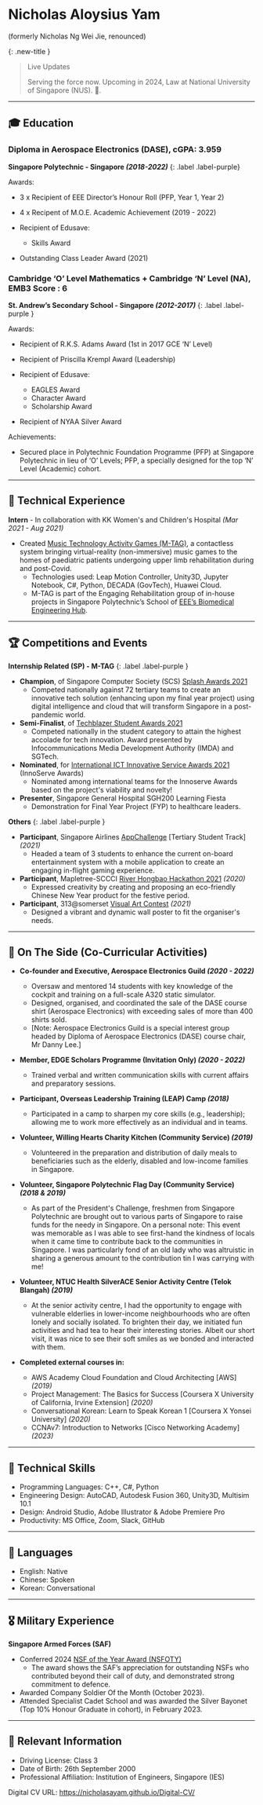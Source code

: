 # Nicholas Aloysius Yam
(formerly Nicholas Ng Wei Jie, renounced)


{: .new-title }
> Live Updates
> 
> Serving the force now. Upcoming in 2024, Law at National University of Singapore (NUS). 🚀.

***

## 🎓 Education

### Diploma in Aerospace Electronics (DASE), cGPA: 3.959
**Singapore Polytechnic - Singapore *(2018-2022)***
{: .label .label-purple}

Awards:
 - 3 x Recipient of EEE Director’s Honour Roll (PFP, Year 1, Year 2)
 - 4 x Recipent of M.O.E. Academic Achievement (2019 - 2022)
  - Recipient of Edusave:
	 - Skills Award
	 
 - Outstanding Class Leader Award (2021)


### Cambridge ‘O’ Level Mathematics + Cambridge ‘N’ Level (NA), EMB3 Score : 6
**St. Andrew’s Secondary School - Singapore *(2012-2017)***
{: .label .label-purple }

Awards:
 - Recipient of R.K.S. Adams Award (1st in 2017 GCE ‘N’ Level)
 - Recipient of Priscilla Krempl Award (Leadership)
 - Recipient of Edusave:
	 - EAGLES Award
	 - Character Award
	 - Scholarship Award

 - Recipient of NYAA Silver Award

Achievements: 
 - Secured place in Polytechnic Foundation Programme (PFP) at Singapore Polytechnic in lieu of ‘O’ Levels; PFP, a specially designed for the top ‘N’ Level (Academic) cohort.

***

## 👔 Technical Experience
**Intern** - In collaboration with KK Women's and Children's Hospital *(Mar 2021 - Aug 2021)* 
 - Created [Music Technology Activity Games (M-TAG)](https://www.youtube.com/watch?v=FUSgxuEN5TY&list=PLBGc4tfKrl_aqrWXd7liNJw3v8iISVYh1), a contactless system bringing virtual-reality (non-immersive) music games to the homes of paediatric patients undergoing upper limb rehabilitation during and post-Covid.
	 - Technologies used: Leap Motion Controller, Unity3D, Jupyter Notebook, C#, Python, DECADA (GovTech), Huawei Cloud.
     - M-TAG is part of the Engaging Rehabilitation group of in-house projects in Singapore Polytechnic’s School of [EEE’s Biomedical Engineering Hub](https://www.sp.edu.sg/engineering-cluster/eee/news/eee/eee-students-emerged-as-champions-in-scs-splash-awards-2021).

***

## 🏆 Competitions and Events
**Internship Related (SP) - M-TAG**
{: .label .label-purple }

- **Champion**, of Singapore Computer Society (SCS) [Splash Awards 2021](https://www.scs.org.sg/awards/splash/2021/announcements)
  - Competed nationally against 72 tertiary teams to create an innovative tech solution (enhancing upon my final year project) using digital intelligence and cloud that will transform Singapore in a post-pandemic world.
 - **Semi-Finalist**, of [Techblazer Student Awards 2021](https://techblazerawards.sg/Awards)
   - Competed nationally in the student category to attain the highest accolade for tech innovation. Award presented by Infocommunications Media Development Authority (IMDA) and SGTech.
 - **Nominated**, for [International ICT Innovative Service Awards 2021](https://innoserve.tca.org.tw/en/about_contest.aspx) (InnoServe Awards)
   - Nominated among international teams for the Innoserve Awards based on the project's viability and novelty!
 - **Presenter**, Singapore General Hospital SGH200 Learning Fiesta
   - Demonstration for Final Year Project (FYP) to healthcare leaders.

**Others**
{: .label .label-purple }

- **Participant**, Singapore Airlines [AppChallenge](https://appchallenge.singaporeair.com/en/challenges/students-2021) [Tertiary Student Track] *(2021)*
  - Headed a team of 3 students to enhance the current on-board entertainment system with a mobile application to create an engaging in-flight gaming experience.
- **Participant**, Mapletree-SCCCI [River Hongbao Hackathon 2021](https://www.facebook.com/riverhongbaosg/videos/rhbhacks-2021-is-back/358824385315976/) *(2020)*
  - Expressed creativity by creating and proposing an eco-friendly Chinese New Year product for the festive period.
- **Participant**, 313@somerset [Visual Art Contest](https://www.313somerset.com.sg/-/media/retail/asia/313-somerset/files/20210803_somersetlive_contest_form_6-august.pdf?la=en&hash=0BD11D3CFE4871393D6221C9855ADE1297FD1E6A) *(2021)*
  - Designed a vibrant and dynamic wall poster to fit the organiser's needs.

***

## 📌 On The Side (Co-Curricular Activities)
- **Co-founder and Executive, Aerospace Electronics Guild *(2020 - 2022)***
	-	Oversaw and mentored 14 students with key knowledge of the cockpit and training on a full-scale A320 static simulator.
	-	Designed, organised, and coordinated the sale of the DASE course shirt (Aerospace Electronics) with exceeding sales of more than 400 shirts sold.
	- [Note: Aerospace Electronics Guild is a special interest group headed by Diploma of Aerospace Electronics (DASE) course chair, Mr Danny Lee.]

- **Member, EDGE Scholars Programme (Invitation Only) *(2020 - 2022)***
	- Trained verbal and written communication skills with current affairs and preparatory sessions.
- **Participant, Overseas Leadership Training (LEAP) Camp *(2018)***
  - Participated in a camp to sharpen my core skills (e.g., leadership); allowing me to work more effectively as an individual and in teams.

- **Volunteer, Willing Hearts Charity Kitchen (Community Service) *(2019)***
  - Volunteered in the preparation and distribution of daily meals to beneficiaries such as the elderly, disabled and low-income families in Singapore.

- **Volunteer, Singapore Polytechnic Flag Day (Community Service) *(2018 & 2019)***
  - As part of the President's Challenge, freshmen from Singapore Polytechnic are brought out to various parts of Singapore to raise funds for the needy in Singapore. On a personal note: This event was memorable as I was able to see first-hand the kindness of locals when it came time to contribute back to the communities in Singapore. I was particularly fond of an old lady who was altruistic in sharing a generous amount to the contribution tin I was carrying with me!

- **Volunteer, NTUC Health SilverACE Senior Activity Centre (Telok Blangah) *(2019)***
  - At the senior activity centre, I had the opportunity to engage with vulnerable elderlies in lower-income neighbourhoods who are often lonely and socially isolated. To brighten their day, we initiated fun activities and had tea to hear their interesting stories. Albeit our short visit, it was nice to see their soft smiles as we bonded and interacted with them.


-  **Completed external courses in:** 
	 - AWS Academy Cloud Foundation and Cloud Architecting [AWS] *(2019)*
	 - Project Management: The Basics for Success [Coursera X University of California, Irvine Extension] *(2020)*
	 - Conversational Korean: Learn to Speak Korean 1 [Coursera X Yonsei University] *(2020)*
	 - CCNAv7: Introduction to Networks [Cisco Networking Academy] *(2023)*
    
 

***

## 💼 Technical Skills
- Programming Languages: C++, C#, Python
- Engineering Design: AutoCAD, Autodesk Fusion 360, Unity3D, Multisim 10.1
- Design: Android Studio, Adobe Illustrator & Adobe Premiere Pro
- Productivity: MS Office, Zoom,  Slack, GitHub

***

## 💬 Languages
- English: Native
- Chinese: Spoken
- Korean: Conversational

***

## 🎖️ Military Experience
**Singapore Armed Forces (SAF)**

  - Conferred 2024 [NSF of the Year Award (NSFOTY)](https://www.ns.gov.sg/web/profiles/nsf/recognition-of-full-time-ns-contributions#recognition-awards-for-nsfs)
	 - The award shows the SAF’s appreciation for outstanding NSFs who contributed beyond their call of duty, and demonstrated strong commitment to defence.
  - Awarded Company Soldier Of the Month (October 2023).
  - Attended Specialist Cadet School and was awarded the Silver Bayonet (Top 10% Honour Graduate in cohort), in February 2023.


***

## 📂 Relevant Information

 - Driving License: Class 3
 - Date of Birth: 26th September 2000
 - Professional Affiliation: Institution of Engineers, Singapore (IES)


Digital CV URL: https://nicholasayam.github.io/Digital-CV/

